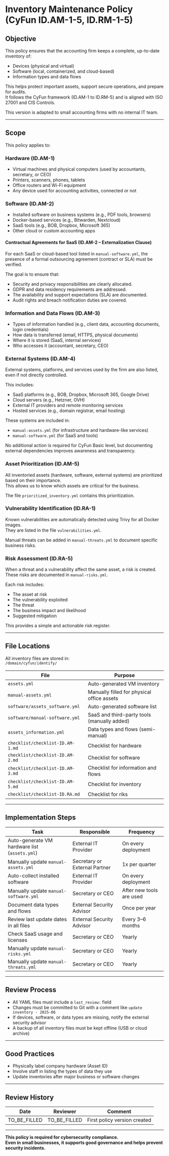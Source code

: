 # Inventory Maintenance Policy (CyFun ID.AM-1-5, ID.RM-1-5)

## Objective

This policy ensures that the accounting firm keeps a complete, up-to-date inventory of:

- Devices (physical and virtual)
- Software (local, containerized, and cloud-based)
- Information types and data flows

This helps protect important assets, support secure operations, and prepare for audits.  
It follows the CyFun framework (ID.AM-1 to ID.RM-5) and is aligned with ISO 27001 and CIS Controls.

This version is adapted to small accounting firms with no internal IT team.

---

## Scope

This policy applies to:

### Hardware (ID.AM-1)

- Virtual machines and physical computers (used by accountants, secretary, or CEO)
- Printers, scanners, phones, tablets
- Office routers and Wi-Fi equipment
- Any device used for accounting activities, connected or not

### Software (ID.AM-2)

- Installed software on business systems (e.g., PDF tools, browsers)
- Docker-based services (e.g., Bitwarden, Nextcloud)
- SaaS tools (e.g., BOB, Dropbox, Microsoft 365)
- Other cloud or custom accounting apps

#### Contractual Agreements for SaaS (ID.AM-2 – Externalization Clause)

For each SaaS or cloud-based tool listed in `manual-software.yml`, the presence of a formal outsourcing agreement (contract or SLA) must be verified.

The goal is to ensure that:
- Security and privacy responsibilities are clearly allocated.
- GDPR and data residency requirements are addressed.
- The availability and support expectations (SLA) are documented.
- Audit rights and breach notification duties are covered.

### Information and Data Flows (ID.AM-3)

- Types of information handled (e.g., client data, accounting documents, login credentials)
- How data is transferred (email, HTTPS, physical documents)
- Where it is stored (SaaS, internal services)
- Who accesses it (accountant, secretary, CEO)


### External Systems (ID.AM-4)

External systems, platforms, and services used by the firm are also listed, even if not directly controlled.

This includes:

- SaaS platforms (e.g., BOB, Dropbox, Microsoft 365, Google Drive)
- Cloud servers (e.g., Hetzner, OVH)
- External IT providers and remote monitoring services
- Hosted services (e.g., domain registrar, email hosting)

These systems are included in:
- `manual-assets.yml` (for infrastructure and hardware-like services)
- `manual-software.yml` (for SaaS and tools)

No additional action is required for CyFun Basic level, but documenting external dependencies improves awareness and transparency.

### Asset Prioritization (ID.AM-5)

All inventoried assets (hardware, software, external systems) are prioritized based on their importance.  
This allows us to know which assets are critical for the business.

The file `prioritized_inventory.yml` contains this prioritization.

### Vulnerability Identification (ID.RA-1)

Known vulnerabilities are automatically detected using Trivy for all Docker images.  
They are listed in the file `vulnerabilities.yml`.

Manual threats can be added in `manual-threats.yml` to document specific business risks.

### Risk Assessment (ID.RA-5)

When a threat and a vulnerability affect the same asset, a risk is created.  
These risks are documented in `manual-risks.yml`.

Each risk includes:
- The asset at risk
- The vulnerability exploited
- The threat
- The business impact and likelihood
- Suggested mitigation

This provides a simple and actionable risk register.


---

## File Locations

All inventory files are stored in:  
`/domain/cyfun/identify/`

| File                                | Purpose                                          |
|-------------------------------------|--------------------------------------------------|
| `assets.yml`                        | Auto-generated VM inventory                      |
| `manual-assets.yml`                 | Manually filled for physical office assets       |
| `software/assets_software.yml`      | Auto-generated software list                     |
| `software/manual-software.yml`      | SaaS and third-party tools (manually added)      |
| `assets_information.yml`            | Data types and flows (semi-manual)               |
| `checklist/checklist-ID.AM-1.md`    | Checklist for hardware                          |
| `checklist/checklist-ID.AM-2.md`    | Checklist for software                          |
| `checklist/checklist-ID.AM-3.md`    | Checklist for information and flows             |
| `checklist/checklist-ID.AM-5.md`    | Checklist for inventory                         |
| `checklist/checklist-ID.RA.md`      | Checklist for riks                              |

---

## Implementation Steps

| Task                                              | Responsible                   | Frequency               |
|---------------------------------------------------|--------------------------------|--------------------------|
| Auto-generate VM hardware list (`assets.yml`)     | External IT Provider           | On every deployment      |
| Manually update `manual-assets.yml`               | Secretary or External Partner  | 1x per quarter           |
| Auto-collect installed software                   | External IT Provider           | On every deployment      |
| Manually update `manual-software.yml`             | Secretary or CEO               | After new tools are used |
| Document data types and flows                     | External Security Advisor      | Once per year            |
| Review last update dates in all files             | External Security Advisor      | Every 3–6 months         |
| Check SaaS usage and licenses                     | Secretary or CEO               | Yearly                   |
| Manually update `manual-risks.yml`             | Secretary or CEO                  | Yearly                   |
| Manually update `manual-threats.yml`             | Secretary or CEO                | Yearly                   |


---

## Review Process

- All YAML files must include a `last_review:` field
- Changes must be committed to Git with a comment like `update inventory - 2025-06`
- If devices, software, or data types are missing, notify the external security advisor
- A backup of all inventory files must be kept offline (USB or cloud archive)

---

## Good Practices

- Physically label company hardware (Asset ID)
- Involve staff in listing the types of data they use
- Update inventories after major business or software changes

---

## Review History

| Date         | Reviewer                   | Comment                        |
|--------------|----------------------------|--------------------------------|
| TO_BE_FILLED | TO_BE_FILLED               | First policy version created   |

---

**This policy is required for cybersecurity compliance.  
Even in small businesses, it supports good governance and helps prevent security incidents.**
